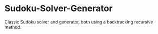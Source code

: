 # Sudoku-Solver-Generator


Classic Sudoku solver and generator, both using a backtracking recursive method.
